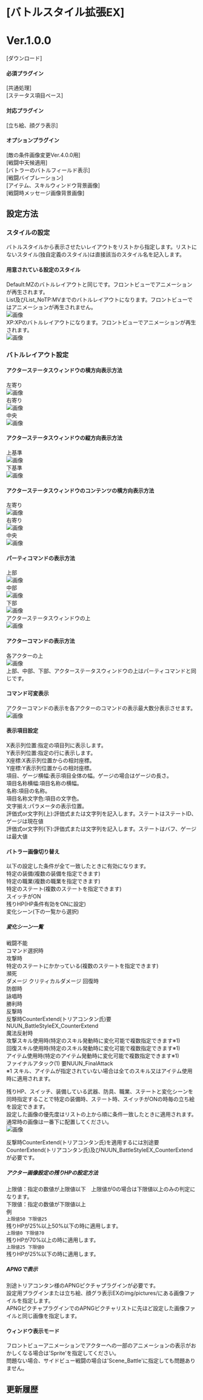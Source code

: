 # [バトルスタイル拡張EX]
# Ver.1.0.0  
[ダウンロード]  
#### 必須プラグイン
[共通処理]   
[ステータス項目ベース]   
#### 対応プラグイン
[立ち絵、顔グラ表示]   
#### オプションプラグイン
[敵の条件画像変更Ver.4.0.0用]   
[戦闘中天候適用]   
[バトラーのバトルフィールド表示]   
[戦闘バイブレーション]   
[アイテム、スキルウィンドウ背景画像]   
[戦闘時メッセージ画像背景画像]   

## 設定方法
### スタイルの設定
バトルスタイルから表示させたいレイアウトをリストから指定します。リストにないスタイル(独自定義のスタイル)は直接該当のスタイル名を記入します。  
#### 用意されている設定のスタイル
Default:MZのバトルレイアウトと同じです。フロントビューでアニメーションが再生されます。    
List及びList_NoTP:MVまでのバトルレイアウトになります。フロントビューではアニメーションが再生されません。  
![画像](img/BattleStyleEX_list.png)  
XP:XPのバトルレイアウトになります。フロントビューでアニメーションが再生されます。  
![画像](img/BattleStyleEX_XP.png)  

### バトルレイアウト設定
#### アクターステータスウィンドウの横方向表示方法
左寄り  
![画像](img/BattleStyleEX_ASLeft.png)  
右寄り  
![画像](img/BattleStyleEX_ASRight.png)  
中央  
![画像](img/BattleStyleEX_ASCenter.png)  
#### アクターステータスウィンドウの縦方向表示方法
上基準  
![画像](img/BattleStyleEX_ASTop.png)  
下基準  
![画像](img/BattleStyleEX_ASUnder.png)  
#### アクターステータスウィンドウのコンテンツの横方向表示方法
左寄り  
![画像](img/BattleStyleEX_ACLeft.png)  
右寄り  
![画像](img/BattleStyleEX_ACRight.png)  
中央  
![画像](img/BattleStyleEX_ACCenter.png)  

#### パーティコマンドの表示方法
上部  
![画像](img/BattleStyleEX_PCTop.png)  
中部  
![画像](img/BattleStyleEX_PCMiddle.png)  
下部  
![画像](img/BattleStyleEX_PCUnder.png)  
アクターステータスウィンドウの上  
![画像](img/BattleStyleEX_PCStatusTop.png)  

#### アクターコマンドの表示方法
各アクターの上  
![画像](img/BattleStyleEX_ACActorTop.png)  
上部、中部、下部、アクターステータスウィンドウの上はパーティコマンドと同じです。  

#### コマンド可変表示
アクターコマンドの表示を各アクターのコマンドの表示最大数分表示させます。  
![画像](img/BattleStyleEX_VACommand.png)  

#### 表示項目設定
X表示列位置:指定の項目列に表示します。  
Y表示列位置:指定の行に表示します。  
X座標:X表示列位置からの相対座標。  
Y座標:Y表示列位置からの相対座標。  
項目、ゲージ横幅:表示項目全体の幅。ゲージの場合はゲージの長さ。  
項目名称横幅:項目名称の横幅。  
名称:項目の名称。  
項目名称文字色:項目の文字色。  
文字揃え:パラメータの表示位置。  
評価式or文字列(上):評価式または文字列を記入します。ステートはステートID、ゲージは現在値  
評価式or文字列(下):評価式または文字列を記入します。ステートはバフ、ゲージは最大値  

#### バトラー画像切り替え
以下の設定した条件が全て一致したときに有効になります。  
特定の装備(複数の装備を指定できます)  
特定の職業(複数の職業を指定できます)  
特定のステート(複数のステートを指定できます)  
スイッチがON  
残りHP(HP条件有効をONに設定)  
変化シーン(下の一覧から選択)  

##### 変化シーン一覧
戦闘不能  
コマンド選択時  
攻撃時  
特定のステートにかかっている(複数のステートを指定できます)  
瀕死  
ダメージ
クリティカルダメージ
回復時  
防御時  
詠唱時  
勝利時  
反撃時  
反撃時CounterExtend(トリアコンタン氏)要NUUN_BattleStyleEX_CounterExtend  
魔法反射時  
攻撃スキル使用時(特定のスキル発動時に変化可能で複数指定できます※1)  
回復スキル使用時(特定のスキル発動時に変化可能で複数指定できます※1)  
アイテム使用時(特定のアイテム発動時に変化可能で複数指定できます※1)  
ファイナルアタック(1) 要NUUN_FinalAttack  
※1 スキル、アイテムが指定されていない場合は全てのスキル又はアイテム使用時に適用されます。  

残りHP、スイッチ、装備している武器、防具、職業、ステートと変化シーンを同時指定することで特定の装備時、ステート時、スイッチがONの時毎の立ち絵を設定できます。  
設定した画像の優先度はリストの上から順に条件一致したときに適用されます。通常時の画像は一番下に配置してください。  
![画像](img/BattleStyleEX17.png)  

反撃時CounterExtend(トリアコンタン氏)を適用するには別途要CounterExtend(トリアコンタン氏)及びNUUN_BattleStyleEX_CounterExtendが必要です。  

##### アクター画像設定の残りHPの設定方法
上限値：指定の数値が上限値以下　上限値が0の場合は下限値以上のみの判定になります。  
下限値：指定の数値が下限値以上  
例  
`上限値50 下限値25`  
残りHPが25%以上50%以下の時に適用します。  
`上限値0 下限値70`  
残りHPが70%以上の時に適用します。  
`上限値25 下限値0`  
残りHPが25%以下の時に適用します。  

##### APNGで表示
別途トリアコンタン様のAPNGピクチャプラグインが必要です。  
設定用プラグインまたは立ち絵、顔グラ表示EXのimg/pictures/にある画像ファイルを指定します。  
APNGピクチャプラグインでのAPNGピクチャリストに先ほど設定した画像ファイルと同じ画像を指定します。  

#### ウィンドウ表示モード
フロントビューアニメーションでアクターへの一部のアニメーションの表示がおかしくなる場合は'Sprite'を指定してください。  
問題ない場合、サイドビュー戦闘の場合は'Scene_Battle'に指定しても問題ありません。  

## 更新履歴
